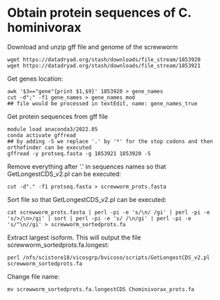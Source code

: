 # Obtain protein sequences of C. hominivorax
Download and unzip gff file and genome of the screwworm
```
wget https://datadryad.org/stash/downloads/file_stream/1853920
wget https://datadryad.org/stash/downloads/file_stream/1853921
```
Get genes location:
```
awk '$3=="gene"{print $1,$9}' 1853920 > gene_names
cut -d";" -f1 gene_names > gene_names_mod
## file would be processed in textEdit, name: gene_names_true
```
Get protein sequences from gff file
```
module load anaconda3/2022.05
conda activate gffread
## by adding -S we replace '.' by '*' for the stop codons and then orthofinder can be executed
gffread -y protseq.fasta -g 1853921 1853920 -S
```
Remove everything after '.' in sequences names so that GetLongestCDS_v2.pl can be executed:
```
cut -d"." -f1 protseq.fasta > screwworm_prots.fasta
```
Sort file so that GetLongestCDS_v2.pl can be executed:
```
cat screwworm_prots.fasta | perl -pi -e 's/\n/ /gi' | perl -pi -e 's/>/\n>/gi' | sort | perl -pi -e 's/ /\n/gi' | perl -pi -e 's/^\n//gi' > screwworm_sortedprots.fa
```
Extract largest isoform. This will output the file screwworm_sortedprots.fa.longest:
```
perl /nfs/scistore18/vicosgrp/bvicoso/scripts/GetLongestCDS_v2.pl screwworm_sortedprots.fa
```
Change file name:
```
mv screwworm_sortedprots.fa.longestCDS Chominivorax_prots.fa
```

